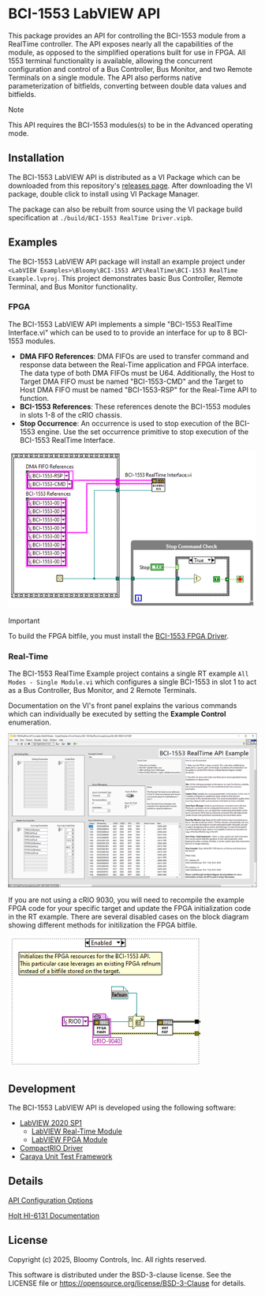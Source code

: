 # BCI-1553 LabVIEW API

This package provides an API for controlling the BCI-1553 module from a RealTime controller. The API exposes nearly all the capabilities of the module, as opposed to the simplified operations built for use in FPGA. All 1553 terminal functionality is available, allowing the concurrent configuration and control of a Bus Controller, Bus Monitor, and two Remote Terminals on a single module. The API also performs native parameterization of bitfields, converting between double data values and bitfields.

> [!NOTE]
> This API requires the BCI-1553 modules(s) to be in the Advanced operating mode.

## Installation

The BCI-1553 LabVIEW API is distributed as a VI Package which can be downloaded from this repository's [releases page](https://github.com/BloomyControls/bci-1553-labview-api/releases). After downloading the VI package, double click to install using VI Package Manager.

The package can also be rebuilt from source using the VI package build specification at `./build/BCI-1553 RealTime Driver.vipb`.

## Examples

The BCI-1553 LabVIEW API package will install an example project under `<LabVIEW Examples>\Bloomy\BCI-1553 API\RealTime\BCI-1553 RealTime Example.lvproj`. This project demonstrates basic Bus Controller, Remote Terminal, and Bus Monitor functionality.

### FPGA

The BCI-1553 LabVIEW API implements a simple "BCI-1553 RealTime Interface.vi" which can be used to to provide an interface for up to 8 BCI-1553 modules.

+ **DMA FIFO References**: DMA FIFOs are used to transfer command and response data between the Real-Time application and FPGA interface. The data type of both DMA FIFOs must be U64. Additionally, the Host to Target DMA FIFO must be named "BCI-1553-CMD" and the Target to Host DMA FIFO must be named "BCI-1553-RSP" for the Real-Time API to function.
+ **BCI-1553 References**: These references denote the BCI-1553 modules in slots 1-8 of the cRIO chassis.
+ **Stop Occurrence**: An occurrence is used to stop execution of the BCI-1553 engine. Use the set occurrence primitive to stop execution of the BCI-1553 RealTime Interface.

![FPGA_Block_Diagram](./docs/images/fpga_bd.png)

> [!IMPORTANT]
> To build the FPGA bitfile, you must install the [BCI-1553 FPGA Driver](https://www.bloomy.com/products/slsc-and-crio-modules-and-accessories/1553b-c-series-module#tabs=5).

### Real-Time

The BCI-1553 RealTime Example project contains a single RT example `All Modes - Single Module.vi` which configures a single BCI-1553 in slot 1 to act as a Bus Controller, Bus Monitor, and 2 Remote Terminals.

Documentation on the VI's front panel explains the various commands which can individually be executed by setting the **Example Control** enumeration.

![RT_Front_Panel](./docs/images/rt_example_fp.png)

If you are not using a cRIO 9030, you will need to recompile the example FPGA code for your specific target and update the FPGA initialization code in the RT example. There are several disabled cases on the block diagram showing different methods for initilization the FPGA bitfile.

![RT_FPGA_Init](./docs/images/rt_fpga_init.png)

## Development

The BCI-1553 LabVIEW API is developed using the following software:

+ [LabVIEW 2020 SP1](https://www.ni.com/en/support/downloads/software-products/download.labview.html#369659)
  + [LabVIEW Real-Time Module](https://www.ni.com/en/support/downloads/software-products/download.labview-real-time-module.html#558654)
  + [LabVIEW FPGA Module](https://www.ni.com/en/support/downloads/software-products/download.labview-fpga-module.html#558660)
+ [CompactRIO Driver](https://www.ni.com/en/support/downloads/drivers/download.ni-compactrio.html#564323)
+ [Caraya Unit Test Framework](https://www.vipm.io/package/jki_lib_caraya/)

## Details

[API Configuration Options](./docs/Configuration_Options.md)

[Holt HI-6131 Documentation](./docs/hi-6130_v-rev-z7.pdf)

## License

Copyright (c) 2025, Bloomy Controls, Inc. All rights reserved.

This software is distributed under the BSD-3-clause license. See the LICENSE
file or <https://opensource.org/license/BSD-3-Clause> for details.